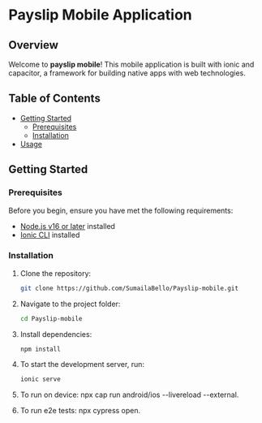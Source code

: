 # Payslip Mobile Application

## Overview

Welcome to **payslip mobile**! This mobile application is built with ionic and capacitor, a framework for building native apps with web technologies.

## Table of Contents

- [Getting Started](#getting-started)
  - [Prerequisites](#prerequisites)
  - [Installation](#installation)
- [Usage](#usage)

## Getting Started

### Prerequisites

Before you begin, ensure you have met the following requirements:

- [Node.js v16 or later](https://nodejs.org/) installed
- [Ionic CLI](https://ionicframework.com/) installed

### Installation

1. Clone the repository:

   ```bash
   git clone https://github.com/SumailaBello/Payslip-mobile.git

2. Navigate to the project folder:

   ```bash
   cd Payslip-mobile
   
3. Install dependencies:

   ```bash
   npm install
   
4. To start the development server, run:

   ```bash
   ionic serve

5. To run on device:
   npx cap run android/ios --livereload --external.
   
5. To run e2e tests:
   npx cypress open.
